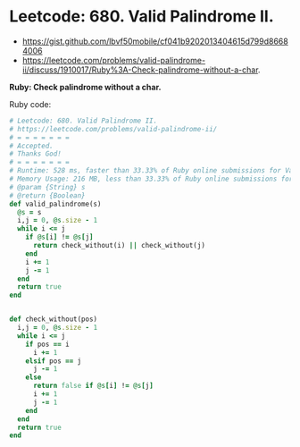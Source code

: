 # Leetcode: 680. Valid Palindrome II.

- https://gist.github.com/lbvf50mobile/cf041b9202013404615d799d86684006
- https://leetcode.com/problems/valid-palindrome-ii/discuss/1910017/Ruby%3A-Check-palindrome-without-a-char.

**Ruby: Check palindrome without a char.**

Ruby code:
```Ruby
# Leetcode: 680. Valid Palindrome II.
# https://leetcode.com/problems/valid-palindrome-ii/
# = = = = = = =
# Accepted.
# Thanks God!
# = = = = = = =
# Runtime: 528 ms, faster than 33.33% of Ruby online submissions for Valid Palindrome II.
# Memory Usage: 216 MB, less than 33.33% of Ruby online submissions for Valid Palindrome II.
# @param {String} s
# @return {Boolean}
def valid_palindrome(s)
  @s = s
  i,j = 0, @s.size - 1
  while i <= j
    if @s[i] != @s[j]
      return check_without(i) || check_without(j)
    end
    i += 1
    j -= 1
  end
  return true
end


def check_without(pos)
  i,j = 0, @s.size - 1
  while i <= j
    if pos == i
      i += 1
    elsif pos == j
      j -= 1
    else
      return false if @s[i] != @s[j]
      i += 1
      j -= 1
    end
  end
  return true
end
```
